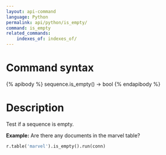 ```yaml
---
layout: api-command 
language: Python
permalink: api/python/is_empty/
command: is_empty
related_commands:
    indexes_of: indexes_of/
---
```


# Command syntax #

{% apibody %}
sequence.is_empty() &rarr; bool
{% endapibody %}

# Description #

Test if a sequence is empty.

__Example:__ Are there any documents in the marvel table?

```py
r.table('marvel').is_empty().run(conn)
```


